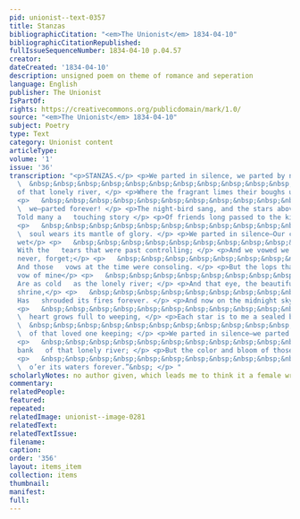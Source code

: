 ```yaml
---
pid: unionist--text-0357
title: Stanzas
bibliographicCitation: "<em>The Unionist</em> 1834-04-10"
bibliographicCitationRepublished: 
fullIssueSequenceNumber: 1834-04-10 p.04.57
creator: 
dateCreated: '1834-04-10'
description: unsigned poem on theme of romance and seperation
language: English
publisher: The Unionist
IsPartOf: 
rights: https://creativecommons.org/publicdomain/mark/1.0/
source: "<em>The Unionist</em> 1834-04-10"
subject: Poetry
type: Text
category: Unionist content
articleType: 
volume: '1'
issue: '36'
transcription: "<p>STANZAS.</p> <p>We parted in silence, we parted by night,</p> <p>
  \  &nbsp;&nbsp;&nbsp;&nbsp;&nbsp;&nbsp;&nbsp;&nbsp;&nbsp;&nbsp;&nbsp; On the   banks
  of that lonely river, </p> <p>Where the fragrant limes their boughs united,</p>
  <p>   &nbsp;&nbsp;&nbsp;&nbsp;&nbsp;&nbsp;&nbsp;&nbsp;&nbsp;&nbsp;&nbsp; We met—and
  \  we—parted forever! </p> <p>The night-bird sang, and the stars above</p> <p>   &nbsp;&nbsp;&nbsp;&nbsp;&nbsp;&nbsp;&nbsp;&nbsp;&nbsp;&nbsp;&nbsp;
  Told many a   touching story </p> <p>Of friends long passed to the kingdom of love</p>
  <p>   &nbsp;&nbsp;&nbsp;&nbsp;&nbsp;&nbsp;&nbsp;&nbsp;&nbsp;&nbsp;&nbsp; Where the
  \  soul wears its mantle of glory. </p> <p>We parted in silence—Our cheeks were
  wet</p> <p>   &nbsp;&nbsp;&nbsp;&nbsp;&nbsp;&nbsp;&nbsp;&nbsp;&nbsp;&nbsp;&nbsp;
  With the   tears that were past controlling; </p> <p>And we vowed we would never—no,
  never, forget;</p> <p>   &nbsp;&nbsp;&nbsp;&nbsp;&nbsp;&nbsp;&nbsp;&nbsp;&nbsp;&nbsp;&nbsp;
  And those   vows at the time were consoling. </p> <p>But the lops that echoed the
  vow of mine</p> <p>   &nbsp;&nbsp;&nbsp;&nbsp;&nbsp;&nbsp;&nbsp;&nbsp;&nbsp;&nbsp;&nbsp;
  Are as cold   as the lonely river; </p> <p>And that eye, the beautiful spirit’s
  shrine,</p> <p>   &nbsp;&nbsp;&nbsp;&nbsp;&nbsp;&nbsp;&nbsp;&nbsp;&nbsp;&nbsp;&nbsp;
  Has   shrouded its fires forever. </p> <p>And now on the midnight sky I look,</p>
  <p>   &nbsp;&nbsp;&nbsp;&nbsp;&nbsp;&nbsp;&nbsp;&nbsp;&nbsp;&nbsp;&nbsp; And my
  \  heart grows full to weeping, </p> <p>Each star is to me a sealed book,</p> <p>
  \  &nbsp;&nbsp;&nbsp;&nbsp;&nbsp;&nbsp;&nbsp;&nbsp;&nbsp;&nbsp;&nbsp; Some tale
  \  of that loved one keeping; </p> <p>We parted in silence—we parted in tears,</p>
  <p>   &nbsp;&nbsp;&nbsp;&nbsp;&nbsp;&nbsp;&nbsp;&nbsp;&nbsp;&nbsp;&nbsp; On the
  bank   of that lonely river; </p> <p>But the color and bloom of those by-gone years,</p>
  <p>   &nbsp;&nbsp;&nbsp;&nbsp;&nbsp;&nbsp;&nbsp;&nbsp;&nbsp;&nbsp;&nbsp; Shall hang
  \  o’er its waters forever.”&nbsp; </p> "
scholarlyNotes: no author given, which leads me to think it a female writer
commentary: 
relatedPeople: 
featured: 
repeated: 
relatedImage: unionist--image-0281
relatedText: 
relatedTextIssue: 
filename: 
caption: 
order: '356'
layout: items_item
collection: items
thumbnail: 
manifest: 
full: 
---
```

